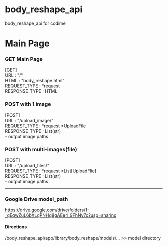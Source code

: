 # body_reshape_api
body_reshape_api for codime  

# Main Page
### GET Main Page
[GET]  
URL : "/"  
HTML : "body_reshape.html"  
REQUEST_TYPE : *request  
RESPONSE_TYPE : HTML  

### POST with 1 image
[POST]  
URL : "/upload_image/"  
REQUEST_TYPE : *request *UploadFile  
RESPONSE_TYPE : List(str)  
    - output image paths 

### POST with multi-images(file)
[POST]  
URL : "/upload_files/"  
REQUEST_TYPE : *request *List[UploadFlie]  
RESPONSE_TYPE : List(str)  
    - output image paths

<hr>  

### Google Drive model_path  
https://drive.google.com/drive/folders/1-_qEqwZuL6bXLqPNHq8gAEe4_9FhNv7o?usp=sharing  
  
#### Directions
/body_reshape_api/app/library/body_reshape/models/... >> model directory

